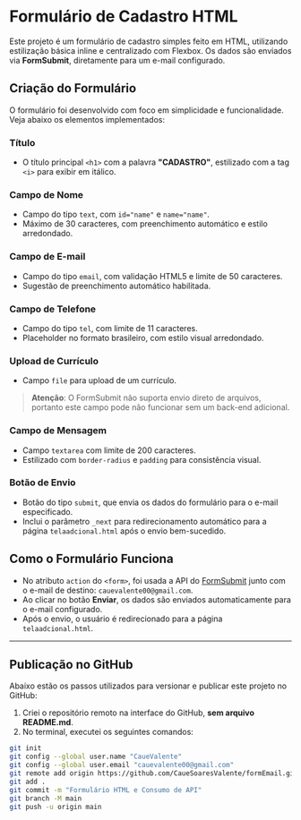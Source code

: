 # Formulário de Cadastro HTML

Este projeto é um formulário de cadastro simples feito em HTML, utilizando estilização básica inline e centralizado com Flexbox. Os dados são enviados via **FormSubmit**, diretamente para um e-mail configurado.

## Criação do Formulário

O formulário foi desenvolvido com foco em simplicidade e funcionalidade. Veja abaixo os elementos implementados:

### Título

- O título principal `<h1>` com a palavra **"CADASTRO"**, estilizado com a tag `<i>` para exibir em itálico.

### Campo de Nome

- Campo do tipo `text`, com `id="name"` e `name="name"`.
- Máximo de 30 caracteres, com preenchimento automático e estilo arredondado.

### Campo de E-mail

- Campo do tipo `email`, com validação HTML5 e limite de 50 caracteres.
- Sugestão de preenchimento automático habilitada.

### Campo de Telefone

- Campo do tipo `tel`, com limite de 11 caracteres.
- Placeholder no formato brasileiro, com estilo visual arredondado.

### Upload de Currículo

- Campo `file` para upload de um currículo.

> **Atenção**: O FormSubmit não suporta envio direto de arquivos, portanto este campo pode não funcionar sem um back-end adicional.

### Campo de Mensagem

- Campo `textarea` com limite de 200 caracteres.
- Estilizado com `border-radius` e `padding` para consistência visual.

### Botão de Envio

- Botão do tipo `submit`, que envia os dados do formulário para o e-mail especificado.
- Inclui o parâmetro `_next` para redirecionamento automático para a página `telaadcional.html` após o envio bem-sucedido.

## Como o Formulário Funciona

- No atributo `action` do `<form>`, foi usada a API do [FormSubmit](https://formsubmit.co) junto com o e-mail de destino: `cauevalente00@gmail.com`.
- Ao clicar no botão **Enviar**, os dados são enviados automaticamente para o e-mail configurado.
- Após o envio, o usuário é redirecionado para a página `telaadcional.html`.

---

## Publicação no GitHub

Abaixo estão os passos utilizados para versionar e publicar este projeto no GitHub:

1. Criei o repositório remoto na interface do GitHub, **sem arquivo README.md**.
2. No terminal, executei os seguintes comandos:

```bash
git init
git config --global user.name "CaueValente"
git config --global user.email "cauevalente00@gmail.com"
git remote add origin https://github.com/CaueSoaresValente/formEmail.git
git add .
git commit -m "Formulário HTML e Consumo de API"
git branch -M main
git push -u origin main
